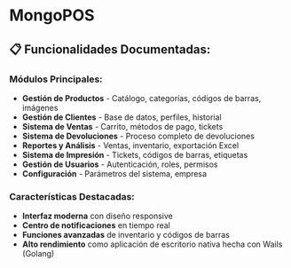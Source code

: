 # MongoPOS
## 📋 **Funcionalidades Documentadas:**

### **Módulos Principales:**
- **Gestión de Productos** - Catálogo, categorías, códigos de barras, imágenes
- **Gestión de Clientes** - Base de datos, perfiles, historial
- **Sistema de Ventas** - Carrito, métodos de pago, tickets
- **Sistema de Devoluciones** - Proceso completo de devoluciones
- **Reportes y Análisis** - Ventas, inventario, exportación Excel
- **Sistema de Impresión** - Tickets, códigos de barras, etiquetas
- **Gestión de Usuarios** - Autenticación, roles, permisos
- **Configuración** - Parámetros del sistema, empresa

### **Características Destacadas:**
- **Interfaz moderna** con diseño responsive
- **Centro de notificaciones** en tiempo real
- **Funciones avanzadas** de inventario y códigos de barras
- **Alto rendimiento** como aplicación de escritorio nativa hecha con Wails (Golang)
